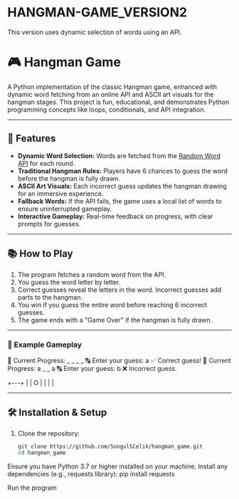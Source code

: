 # HANGMAN-GAME_VERSION2

This version uses dynamic selection of words using an API.

# 🎮 Hangman Game

A Python implementation of the classic Hangman game, enhanced with dynamic word fetching from an online API and ASCII art visuals for the hangman stages. This project is fun, educational, and demonstrates Python programming concepts like loops, conditionals, and API integration.

---

## 📝 Features

- **Dynamic Word Selection:** Words are fetched from the [Random Word API](https://random-word-api.herokuapp.com/) for each round.
- **Traditional Hangman Rules:** Players have 6 chances to guess the word before the hangman is fully drawn.
- **ASCII Art Visuals:** Each incorrect guess updates the hangman drawing for an immersive experience.
- **Fallback Words:** If the API fails, the game uses a local list of words to ensure uninterrupted gameplay.
- **Interactive Gameplay:** Real-time feedback on progress, with clear prompts for guesses.

---

## 📚 How to Play

1. The program fetches a random word from the API.
2. You guess the word letter by letter.
3. Correct guesses reveal the letters in the word. Incorrect guesses add parts to the hangman.
4. You win if you guess the entire word before reaching 6 incorrect guesses.
5. The game ends with a "Game Over" if the hangman is fully drawn.

---

### 🎲 Example Gameplay
📖 Current Progress: _ _ _ _ 🔠 Enter your guess: a ✅ Correct guess! 📖 Current Progress: a _ _ a 🔠 Enter your guess: b ❌ Incorrect guess.

+---+ | | O | | | |


---

## 🛠️ Installation & Setup

1. Clone the repository:
   ```bash
   git clone https://github.com/SongulSCelik/hangman_game.git
   cd hangman_game
   
Ensure you have Python 3.7 or higher installed on your machine.
Install any dependencies (e.g., requests library):
      pip install requests

Run the program










